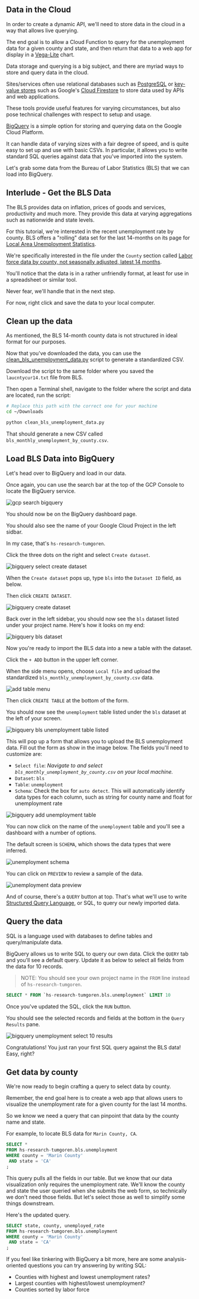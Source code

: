 ## Data in the Cloud 

In order to create a dynamic API, we'll need to store data in the cloud in a way that allows live querying.

The end goal is to allow a Cloud Function to query for the unemployment data for a given county and state, and then return that data to a web app for display in a [Vega-Lite](https://vega.github.io/vega-lite/) chart.

Data storage and querying is a big subject, and there are myriad ways to store and query data in the cloud. 

Sites/services often use relational databases such as [PostgreSQL](https://www.postgresql.org/) or [key-value stores](https://en.wikipedia.org/wiki/Key%E2%80%93value_database) such as Google's [Cloud Firestore](https://firebase.google.com/docs/firestore) to store data used by APIs and web applications.

These tools provide useful features for varying circumstances, but also pose technical challenges with respect to setup and usage.

[BigQuery](https://cloud.google.com/bigquery/docs) is a simple option for storing and querying data on the Google Cloud Platform. 

It can handle data of varying sizes with a fair degree of speed, and is quite easy to set up and use with basic CSVs. In particular, it allows you to write standard SQL queries against data that you've imported into the system.

Let's grab some data from the Bureau of Labor Statistics (BLS) that we can load into BigQuery.

## Interlude - Get the BLS Data

The BLS provides data on inflation, prices of goods and services, productivity and much more. They provide this data at varying aggregations such as nationwide and state levels.

For this tutorial, we're interested in the recent unemployment rate by county. BLS offers a "rolling" data set for the last 14-months on its page for [Local Area Unemployment Statistics](https://www.bls.gov/lau/tables.htm).

We're specifically interested in the file under the `County` section called [Labor force data by county, not seasonally adjusted, latest 14 months](https://www.bls.gov/web/metro/laucntycur14.txt).

You'll notice that the data is in a rather unfriendly format, at least for use in a spreadsheet or similar tool.

Never fear, we'll handle that in the next step.

For now, right click and save the data to your local computer.

## Clean up the data

As mentioned, the BLS 14-month county data is not structured in ideal format for our purposes.

Now that you've downloaded the data, you can use the [clean_bls_unemployment_data.py](../scripts/clean_bls_unemployment_data.py) script to generate a standardized CSV.

Download the script to the same folder where you saved the `laucntycur14.txt` file from BLS. 

Then open a Terminal shell, navigate to the folder where the script and data are located, run the script:

```bash
# Replace this path with the correct one for your machine
cd ~/Downloads

python clean_bls_unemployment_data.py
```
That should generate a new CSV called `bls_monthly_unemployment_by_county.csv`.

## Load BLS Data into BigQuery

Let's head over to BigQuery and load in our data. 

Once again, you can use the search bar at the top of the GCP Console to locate the BigQuery service.

![gcp search bigquery](../static/img/gcp_search_bigquery.png)

You should now be on the BigQuery dashboard page.

You should also see the name of your Google Cloud Project in the left sidbar. 

In my case, that's `hs-research-tumgoren`.

Click the three dots on the right and select `Create dataset`.

![bigquery select create dataset](../static/img/bigquery_select_create_dataset.png)

When the `Create dataset` pops up, type `bls` into the `Dataset ID` field, as below. 

Then click `CREATE DATASET`.

![bigquery create dataset](../static/img/bigquery_create_dataset.png)


Back over in the left sidebar, you should now see the `bls` dataset listed under your project name. Here's how it looks on my end:

![bigquery bls dataset](../static/img/bigquery_dataset_bls_in_sidebar.png)

Now you're ready to import the BLS data into a new a table with the dataset.

Click the `+ ADD` button in the upper left corner.

When the side menu opens, choose `Local file` and upload the standardized `bls_monthly_unemployment_by_county.csv` data.

![add table menu](../static/img/bigquery_add_table_local_file.png)

Then click `CREATE TABLE` at the bottom of the form.

You should now see the `unemployment` table listed under the `bls` dataset at the left of your screen.

![bigquery bls unemployment table listed](../static/img/bigquery_bls_unemployment_table_list.png)

This will pop up a form that allows you to upload the BLS unemployment data. Fill out the form as show in the image below. The fields you'll need to customize are:

- `Select file`: *Navigate to and select `bls_monthly_unemployment_by_county.csv` on your local machine.*
- `Dataset`: `bls`
- `Table`: `unemployment`
- `Schema`: Check the box for `auto detect`. This will automatically identify data types for each column, such as string for county name and float for unemployment rate

![bigquery add unemployment table](../static/img/bigquery_add_unemployment_table.png)

You can now click on the name of the `unemployment` table and you'll see a dashboard with a number of options.

The default screen is `SCHEMA`, which shows the data types that were inferred.

![unemployment schema](../static/img/bigquery_bls_unemployment_schema.png)

You can click on `PREVIEW` to review a sample of the data.

![unemployment data preview](../static/img/bigquery_unemployment_data_preview.png)

And of course, there's  a `QUERY` button at top. That's what we'll use to write [Structured Query Language](https://simple.wikipedia.org/wiki/Structured_Query_Language), or SQL, to query our newly imported data.

## Query the data

SQL is a language used with databases to define tables and query/manipulate data.

BigQuery allows us to write SQL to query our own data. Click the `QUERY` tab and you'll see a default query. Update it as below to select all fields from the data for 10 records.

> NOTE: You should see your own project name in the `FROM` line instead of `hs-research-tumgoren`.

```sql
SELECT * FROM `hs-research-tumgoren.bls.unemployment` LIMIT 10
```

Once you've updated the SQL, click the `RUN` button.

You should see the selected records and fields at the bottom in the `Query Results` pane.

![bigquery unemployment select 10 results](../static/img/bigquery_unemployment_select_10_results.png)

Congratulations! You just ran your first SQL query against the BLS data! Easy, right?

## Get data by county

We're now ready to begin crafting a query to select data by county.

Remember, the end goal here is to create a web app that allows users to visualize the unemployment rate for a given county for the last 14 months.

So we know we need a query that can pinpoint that data by the county name and state.

For example, to locate BLS data for `Marin County, CA`.

```sql
SELECT * 
FROM hs-research-tumgoren.bls.unemployment
WHERE county = 'Marin County'
 AND state = 'CA'
;
```

This query pulls all the fields in our table. But we know that our data visualization only requires the unemployment rate. We'll know the county and state the user queried when she submits the web form, so technically we don't  need those fields. But let's select those as well to simplify some things downstream.

Here's the updated query.

```sql
SELECT state, county, unemployed_rate
FROM hs-research-tumgoren.bls.unemployment
WHERE county = 'Marin County'
 AND state = 'CA'
;
```

If you feel like tinkering with BigQuery a bit more, here are some analysis-oriented questions you can try answering by writing SQL:

* Counties with highest and lowest unemployment rates?
* Largest counties with highest/lowest unemployment?
* Counties sorted by labor force

